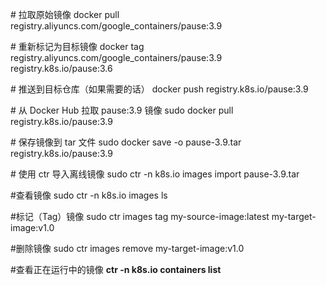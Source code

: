\# 拉取原始镜像
docker pull registry.aliyuncs.com/google_containers/pause:3.9

\# 重新标记为目标镜像
docker tag registry.aliyuncs.com/google_containers/pause:3.9 registry.k8s.io/pause:3.6

\# 推送到目标仓库（如果需要的话）
docker push registry.k8s.io/pause:3.9

\# 从 Docker Hub 拉取 pause:3.9 镜像
sudo docker pull registry.k8s.io/pause:3.9

\# 保存镜像到 tar 文件
sudo docker save -o pause-3.9.tar registry.k8s.io/pause:3.9

\# 使用 ctr 导入离线镜像
sudo ctr -n k8s.io images import pause-3.9.tar

\#查看镜像
sudo ctr -n k8s.io images ls

\#标记（Tag）镜像
sudo ctr images tag my-source-image:latest my-target-image:v1.0

\#删除镜像
sudo ctr images remove my-target-image:v1.0

\#查看正在运行中的镜像
**ctr -n k8s.io containers list**